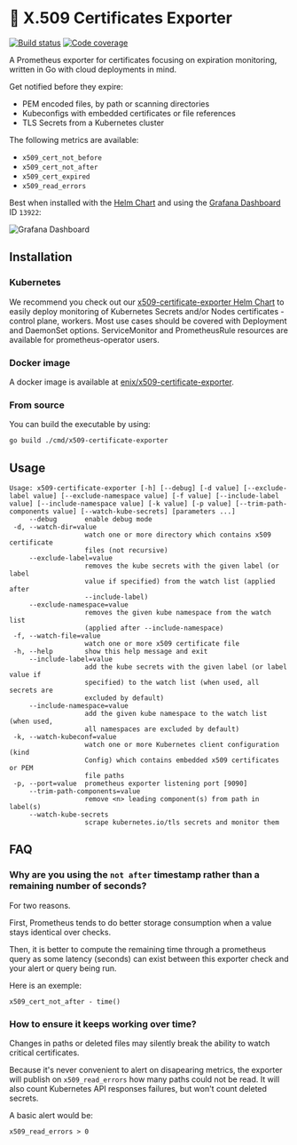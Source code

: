 # 🔏 X.509 Certificates Exporter

[![Build status](https://gitlab.com/enix.io/x509-certificate-exporter/badges/master/pipeline.svg)](https://gitlab.com/enix.io/x509-certificate-exporter/-/pipelines)
[![Code coverage](https://gitlab.com/enix.io/x509-certificate-exporter/badges/master/coverage.svg)](https://gitlab.com/enix.io/x509-certificate-exporter/-/pipelines)

A Prometheus exporter for certificates focusing on expiration monitoring, written in Go with cloud deployments in mind.

Get notified before they expire:
* PEM encoded files, by path or scanning directories
* Kubeconfigs with embedded certificates or file references
* TLS Secrets from a Kubernetes cluster

The following metrics are available:
* `x509_cert_not_before`
* `x509_cert_not_after`
* `x509_cert_expired`
* `x509_read_errors`

Best when installed with the [Helm Chart](https://github.com/enix/helm-charts/tree/master/charts/x509-certificate-exporter) and using the [Grafana Dashboard](https://grafana.com/grafana/dashboards/13922) ID `13922`:

![Grafana Dashboard](./docs/grafana-dashboard.jpg)

## Installation

### Kubernetes

We recommend you check out our [x509-certificate-exporter Helm Chart](https://github.com/enix/helm-charts/tree/master/charts/x509-certificate-exporter)
to easily deploy monitoring of Kubernetes Secrets and/or Nodes certificates - control plane, workers. Most use cases
should be covered with Deployment and DaemonSet options. ServiceMonitor and PrometheusRule resources are available for
prometheus-operator users.

### Docker image

A docker image is available at [enix/x509-certificate-exporter](https://hub.docker.com/r/enix/x509-certificate-exporter).

### From source

You can build the executable by using:

```
go build ./cmd/x509-certificate-exporter
```

## Usage

```
Usage: x509-certificate-exporter [-h] [--debug] [-d value] [--exclude-label value] [--exclude-namespace value] [-f value] [--include-label value] [--include-namespace value] [-k value] [-p value] [--trim-path-components value] [--watch-kube-secrets] [parameters ...]
     --debug       enable debug mode
 -d, --watch-dir=value
                   watch one or more directory which contains x509 certificate
                   files (not recursive)
     --exclude-label=value
                   removes the kube secrets with the given label (or label
                   value if specified) from the watch list (applied after
                   --include-label)
     --exclude-namespace=value
                   removes the given kube namespace from the watch list
                   (applied after --include-namespace)
 -f, --watch-file=value
                   watch one or more x509 certificate file
 -h, --help        show this help message and exit
     --include-label=value
                   add the kube secrets with the given label (or label value if
                   specified) to the watch list (when used, all secrets are
                   excluded by default)
     --include-namespace=value
                   add the given kube namespace to the watch list (when used,
                   all namespaces are excluded by default)
 -k, --watch-kubeconf=value
                   watch one or more Kubernetes client configuration (kind
                   Config) which contains embedded x509 certificates or PEM
                   file paths
 -p, --port=value  prometheus exporter listening port [9090]
     --trim-path-components=value
                   remove <n> leading component(s) from path in label(s)
     --watch-kube-secrets
                   scrape kubernetes.io/tls secrets and monitor them
```

## FAQ

### Why are you using the `not after` timestamp rather than a remaining number of seconds?

For two reasons.

First, Prometheus tends to do better storage consumption when a value stays identical over checks.

Then, it is better to compute the remaining time through a prometheus query as some latency (seconds) can exist
between this exporter check and your alert or query being run.

Here is an exemple:

```
x509_cert_not_after - time()
```

### How to ensure it keeps working over time?

Changes in paths or deleted files may silently break the ability to watch critical certificates.

Because it's never convenient to alert on disapearing metrics, the exporter will publish on `x509_read_errors` how many
paths could not be read. It will also count Kubernetes API responses failures, but won't count deleted secrets.

A basic alert would be:
```
x509_read_errors > 0
```
